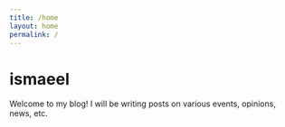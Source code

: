 ```yaml
---
title: /home
layout: home
permalink: /
---
```


# ismaeel

Welcome to my blog! I will be writing posts on various events, opinions, news, etc.